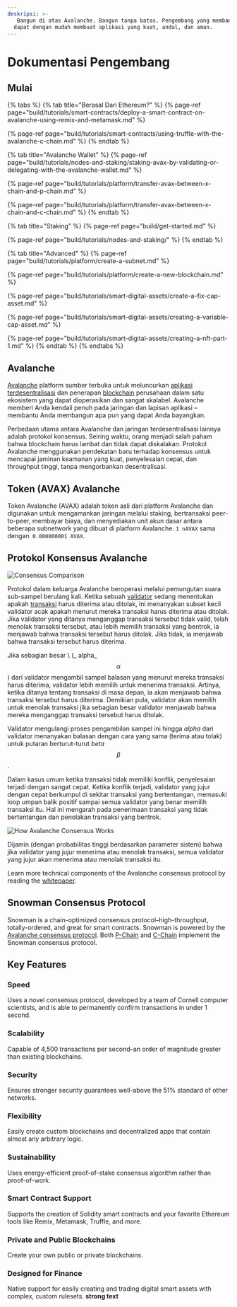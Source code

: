 ```yaml
---
deskripsi: >-
   Bangun di atas Avalanche. Bangun tanpa batas. Pengembang yang membangun di atas Avalanche
  dapat dengan mudah membuat aplikasi yang kuat, andal, dan aman.
---
```


# Dokumentasi Pengembang

## Mulai

{% tabs %}
{% tab title="Berasal Dari Ethereum?" %}
{% page-ref page="build/tutorials/smart-contracts/deploy-a-smart-contract-on-avalanche-using-remix-and-metamask.md" %}

{% page-ref page="build/tutorials/smart-contracts/using-truffle-with-the-avalanche-c-chain.md" %}
{% endtab %}

{% tab title="Avalanche Wallet" %}
{% page-ref page="build/tutorials/nodes-and-staking/staking-avax-by-validating-or-delegating-with-the-avalanche-wallet.md" %}

{% page-ref page="build/tutorials/platform/transfer-avax-between-x-chain-and-p-chain.md" %}

{% page-ref page="build/tutorials/platform/transfer-avax-between-x-chain-and-c-chain.md" %}
{% endtab %}

{% tab title="Staking" %}
{% page-ref page="build/get-started.md" %}

{% page-ref page="build/tutorials/nodes-and-staking/" %}
{% endtab %}

{% tab title="Advanced" %}
{% page-ref page="build/tutorials/platform/create-a-subnet.md" %}

{% page-ref page="build/tutorials/platform/create-a-new-blockchain.md" %}

{% page-ref page="build/tutorials/smart-digital-assets/create-a-fix-cap-asset.md" %}

{% page-ref page="build/tutorials/smart-digital-assets/creating-a-variable-cap-asset.md" %}

{% page-ref page="build/tutorials/smart-digital-assets/creating-a-nft-part-1.md" %}
{% endtab %}
{% endtabs %}

## Avalanche

[Avalanche](https://avax.network) platform sumber terbuka untuk meluncurkan [aplikasi terdesentralisasi](https://support.avalabs.org/en/articles/4587146-what-is-a-decentralized-application-dapp) dan penerapan [blockchain](http://support.avalabs.org/en/articles/4064677-what-is-a-blockchain) perusahaan dalam satu ekosistem yang dapat dioperasikan dan sangat skalabel. Avalanche memberi Anda kendali penuh pada jaringan dan lapisan aplikasi – membantu Anda membangun apa pun yang dapat Anda bayangkan.

Perbedaan utama antara Avalanche dan jaringan terdesentralisasi lainnya adalah protokol konsensus. Seiring waktu, orang menjadi salah paham bahwa blockchain harus lambat dan tidak dapat diskalakan. Protokol Avalanche menggunakan pendekatan baru terhadap konsensus untuk mencapai jaminan keamanan yang kuat, penyelesaian cepat, dan throughput tinggi, tanpa mengorbankan desentralisasi.

## Token \(AVAX\) Avalanche

Token Avalanche \(AVAX\) adalah token asli dari platform Avalanche dan digunakan untuk mengamankan jaringan melalui staking, bertransaksi peer-to-peer, membayar biaya, dan menyediakan unit akun dasar antara beberapa subnetwork yang dibuat di platform Avalanche. `1 nAVAX` sama dengan` 0.000000001 AVAX`.

## Protokol Konsensus Avalanche

![Consensus Comparison](.gitbook/assets/consensus-comparison.png)

Protokol dalam keluarga Avalanche beroperasi melalui pemungutan suara sub-sampel berulang kali. Ketika sebuah [validator](http://support.avalabs.org/en/articles/4064704-what-is-a-blockchain-validator) sedang menentukan apakah [transaksi](http://support.avalabs.org/en/articles/4587384-what-is-a-transaction) harus diterima atau ditolak, ini menanyakan subset kecil validator acak apakah menurut mereka transaksi harus diterima atau ditolak. Jika validator yang ditanya menganggap transaksi tersebut tidak valid, telah menolak transaksi tersebut, atau lebih memilih transaksi yang bentrok, ia menjawab bahwa transaksi tersebut harus ditolak. Jika tidak, ia menjawab bahwa transaksi tersebut harus diterima.

Jika sebagian besar \ (_ alpha_ $$α$$ \) dari validator mengambil sampel balasan yang menurut mereka transaksi harus diterima, validator lebih memilih untuk menerima transaksi. Artinya, ketika ditanya tentang transaksi di masa depan, ia akan menjawab bahwa transaksi tersebut harus diterima. Demikian pula, validator akan memilih untuk menolak transaksi jika sebagian besar validator menjawab bahwa mereka menganggap transaksi tersebut harus ditolak.

Validator mengulangi proses pengambilan sampel ini hingga _alpha_ dari validator menanyakan balasan dengan cara yang sama \(terima atau tolak\) untuk putaran berturut-turut _beta_ $$β$$.

Dalam kasus umum ketika transaksi tidak memiliki konflik, penyelesaian terjadi dengan sangat cepat. Ketika konflik terjadi, validator yang jujur dengan cepat berkumpul di sekitar transaksi yang bertentangan, memasuki loop umpan balik positif sampai semua validator yang benar memilih transaksi itu. Hal ini mengarah pada penerimaan transaksi yang tidak bertentangan dan penolakan transaksi yang bentrok.

![How Avalanche Consensus Works](.gitbook/assets/howavalancheconsensusworks.png)

Dijamin \(dengan probabilitas tinggi berdasarkan parameter sistem\) bahwa jika validator yang jujur menerima atau menolak transaksi, semua validator yang jujur akan menerima atau menolak transaksi itu.

Learn more technical components of the Avalanche consensus protocol by reading the [whitepaper](https://arxiv.org/pdf/1906.08936.pdf).

## Snowman Consensus Protocol

Snowman is a chain-optimized consensus protocol–high-throughput, totally-ordered, and great for smart contracts. Snowman is powered by the [Avalanche consensus protocol](./#avalanche-consensus-protocol). Both [P-Chain](learn/platform-overview/#platform-chain-p-chain) and [C-Chain](learn/platform-overview/#contract-chain-c-chain) implement the Snowman consensus protocol.

## Key Features

### Speed

Uses a novel consensus protocol, developed by a team of Cornell computer scientists, and is able to permanently confirm transactions in under 1 second.

### Scalability

Capable of 4,500 transactions per second–an order of magnitude greater than existing blockchains.

### Security

Ensures stronger security guarantees well-above the 51% standard of other networks.

### Flexibility

Easily create custom blockchains and decentralized apps that contain almost any arbitrary logic.

### Sustainability

Uses energy-efficient proof-of-stake consensus algorithm rather than proof-of-work.

### Smart Contract Support

Supports the creation of Solidity smart contracts and your favorite Ethereum tools like Remix, Metamask, Truffle, and more.

### Private and Public Blockchains

Create your own public or private blockchains.

### Designed for Finance

Native support for easily creating and trading digital smart assets with complex, custom rulesets.
**strong text**
<!--stackedit_data:
eyJoaXN0b3J5IjpbLTE2NDQ4ODk3NjUsLTE2NDkxODM1ODEsLT
E2NDAzODYyMjYsLTQ2ODI5MTA5MCwtNjU5NTUzOTMzXX0=
-->